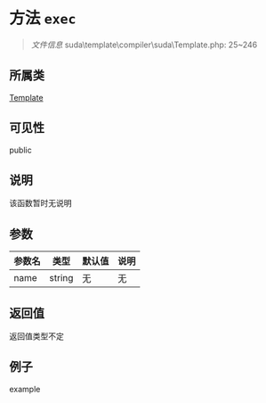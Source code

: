 # 方法 `exec`



> *文件信息* suda\template\compiler\suda\Template.php: 25~246

## 所属类 

[Template](../Template.md)

## 可见性

 public 

## 说明

该函数暂时无说明


## 参数


| 参数名 | 类型 | 默认值 | 说明 |
|--------|-----|-------|-------|
| name |  string | 无 | 无 |



## 返回值

返回值类型不定


## 例子

example